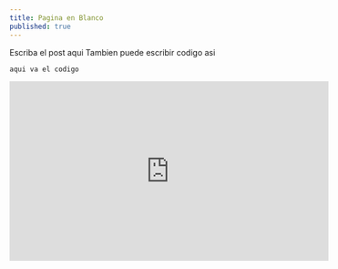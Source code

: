 ```yaml
---
title: Pagina en Blanco
published: true
---
```


 Escriba el post aqui
Tambien puede escribir codigo asi

```bash
aqui va el codigo

``` 
<iframe align="center" width="560" height="315" src="https://www.youtube.com/embed/8hlAARvmSRg" title="YouTube video player" frameborder="0" allow="accelerometer; autoplay; clipboard-write; encrypted-media; gyroscope; picture-in-picture" allowfullscreen></iframe>